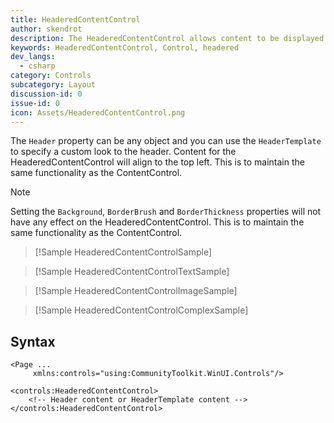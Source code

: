 ```yaml
---
title: HeaderedContentControl
author: skendrot
description: The HeaderedContentControl allows content to be displayed with a specified header.
keywords: HeaderedContentControl, Control, headered
dev_langs:
  - csharp
category: Controls
subcategory: Layout
discussion-id: 0
issue-id: 0
icon: Assets/HeaderedContentControl.png
---
```


The `Header` property can be any object and you can use the `HeaderTemplate` to specify a custom look to the header. Content for the HeaderedContentControl will align to the top left. This is to maintain the same functionality as the ContentControl.

> [!NOTE]
> Setting the `Background`, `BorderBrush` and `BorderThickness` properties will not have any effect on the HeaderedContentControl. This is to maintain the same functionality as the ContentControl.

> [!Sample HeaderedContentControlSample]

> [!Sample HeaderedContentControlTextSample]

> [!Sample HeaderedContentControlImageSample]

> [!Sample HeaderedContentControlComplexSample]

## Syntax

```xaml
<Page ...
     xmlns:controls="using:CommunityToolkit.WinUI.Controls"/>

<controls:HeaderedContentControl>
    <!-- Header content or HeaderTemplate content -->
</controls:HeaderedContentControl>
```

